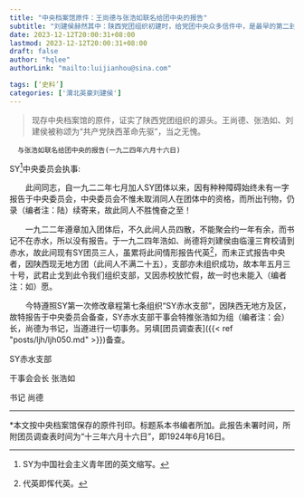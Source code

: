 ```yaml
---
title: "中央档案馆原件：王尚德与张浩如联名给团中央的报告"
subtitle: "刘建侯赫然其中：陕西党团组织初建时，给党团中央众多信件中，是最早的第二封信。"
date: 2023-12-12T20:00:31+08:00
lastmod: 2023-12-12T20:00:31+08:00
draft: false
author: "hqlee"
authorLink: "mailto:luijianhou@sina.com"

tags: [‘史料’]
categories: ['渭北英豪刘建侯']
---
```

>现存中央档案馆的原件，证实了陕西党团组织的源头。王尚德、张浩如、刘建侯被称颂为“共产党陕西革命先驱”，当之无愧。

      与张浩如联名给团中央的报告(一九二四年六月十六日)


SY[^1]中央委员会执事:

　　此间同志，自一九二二年七月加人SY团体以来，因有种种障碍始终未有一字报告于中央委员会，中央委员会不惟未取消同人在团体中的资格，而所出刊物，仍录（编者注：陆）续寄来，故此同人不胜愧奋之至！
    
　　一九二二年遵章加入团体后，不久此间人员四散，不能聚会约一年有余，而书记不在赤水，所以没有报告。于一九二四年浩如、尚德将刘建侯由临潼三育校请到赤水，故此间现有SY团员三人，虽累将此间情形报告代英[^2]，而未正式报告中央者，因陕西现无地方团（此间人不满二十五），支部亦未组织成功，故本年五月三十号，武君止戈到此令我们组织支部，又因赤校放忙假，故一时也未能入（编者注：如）愿。

　　今特遵照SY第一次修改章程第七条组织“SY赤水支部”，因陕西无地方及区，故特报告于中央委员会备查，SY赤水支部干事会特推张浩如为组（编者注：会）长，尚德为书记，当遵进行一切事务。另填[团员调查表]({{< ref "posts/ljh/ljh050.md" >}})备查。


SY赤水支部

干事会会长     张浩如

书记     尚德

---

*本文按中央档案馆保存的原件刊印。标题系本书编者所加。此报告未署时间，所附团员调查表时间为“十三年六月十六日”，即1924年6月16日。


[^1]: SY为中国社会主义青年团的英文缩写。
[^2]: 代英即恽代英。

